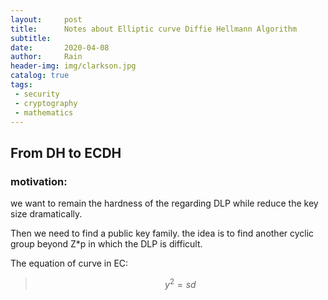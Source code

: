 ```yaml
---
layout:     post
title:      Notes about Elliptic curve Diffie Hellmann Algorithm
subtitle:   
date:       2020-04-08
author:     Rain
header-img: img/clarkson.jpg
catalog: true
tags:    
 - security
 - cryptography
 - mathematics
---
```


## From DH to ECDH

### motivation:
 we want to remain the hardness of the regarding DLP while reduce the key size dramatically.
 
 Then we need to find a public key family. the idea is to find another cyclic group beyond Z*p in which the DLP is difficult.
 
 The equation of curve in EC:
 
 >$$y^2 = sd$$

